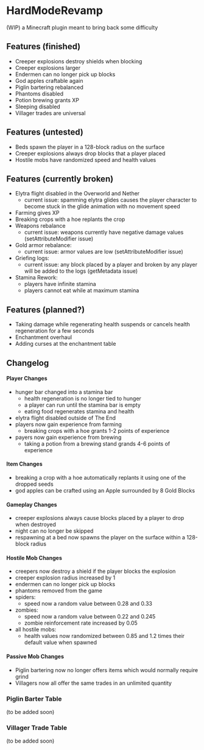 # HardModeRevamp
(WIP) a Minecraft plugin meant to bring back some difficulty


## Features (finished)
- Creeper explosions destroy shields when blocking
- Creeper explosions larger
- Endermen can no longer pick up blocks
- God apples craftable again
- Piglin bartering rebalanced
- Phantoms disabled
- Potion brewing grants XP
- Sleeping disabled
- Villager trades are universal

## Features (untested)
- Beds spawn the player in a 128-block radius on the surface
- Creeper explosions always drop blocks that a player placed
- Hostile mobs have randomized speed and health values

## Features (currently broken)
- Elytra flight disabled in the Overworld and Nether
  - current issue: spamming elytra glides causes the player character to become stuck in the glide animation with no movement speed
- Farming gives XP
- Breaking crops with a hoe replants the crop
- Weapons rebalance
  - current issue: weapons currently have negative damage values (setAttributeModifier issue)
- Gold armor rebalance:
  - current issue: armor values are low (setAttributeModifier issue)
- Griefing logs:
  - current issue: any block placed by a player and broken by any player will be added to the logs (getMetadata issue)
- Stamina Rework:
  - players have infinite stamina
  - players cannot eat while at maximum stamina

## Features (planned?)
- Taking damage while regenerating health suspends or cancels health regeneration for a few seconds
- Enchantment overhaul
- Adding curses at the enchantment table


## Changelog
#### Player Changes
- hunger bar changed into a stamina bar
  - health regeneration is no longer tied to hunger
  - a player can run until the stamina bar is empty
  - eating food regenerates stamina and health
- elytra flight disabled outside of The End
- players now gain experience from farming
  - breaking crops with a hoe grants 1-2 points of experience
- payers now gain experience from brewing
  - taking a potion from a brewing stand grands 4-6 points of experience

#### Item Changes
- breaking a crop with a hoe automatically replants it using one of the dropped seeds
- god apples can be crafted using an Apple surrounded by 8 Gold Blocks

#### Gameplay Changes
- creeper explosions always cause blocks placed by a player to drop when destroyed 
- night can no longer be skipped
- respawning at a bed now spawns the player on the surface within a 128-block radius

#### Hostile Mob Changes
- creepers now destroy a shield if the player blocks the explosion
- creeper explosion radius increased by 1
- endermen can no longer pick up blocks
- phantoms removed from the game
- spiders:
  - speed now a random value between 0.28 and 0.33
- zombies:
  - speed now a random value between 0.22 and 0.245
  - zombie reinforcement rate increased by 0.05
- all hostile mobs:
  - health values now randomized between 0.85 and 1.2 times their default value when spawned
  
#### Passive Mob Changes
- Piglin bartering now no longer offers items which would normally require grind
- Villagers now all offer the same trades in an unlimited quantity


### Piglin Barter Table
(to be added soon)

### Villager Trade Table
(to be added soon)
